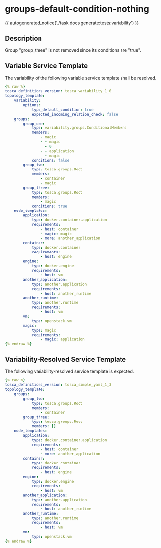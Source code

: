 # groups-default-condition-nothing

{{ autogenerated_notice('./task docs:generate:tests:variability') }}

## Description

Group "group_three" is not removed since its conditions are "true".

## Variable Service Template

The variability of the following variable service template shall be resolved.

```yaml linenums="1"
{% raw %}
tosca_definitions_version: tosca_variability_1_0
topology_template:
    variability:
        options:
            type_default_condition: true
            expected_incoming_relation_check: false
    groups:
        group_one:
            type: variability.groups.ConditionalMembers
            members:
                - magic
                - - magic
                  - 0
                - - application
                  - magic
            conditions: false
        group_two:
            type: tosca.groups.Root
            members:
                - container
                - magic
        group_three:
            type: tosca.groups.Root
            members:
                - magic
            conditions: true
    node_templates:
        application:
            type: docker.container.application
            requirements:
                - host: container
                - magic: magic
                - more: another_application
        container:
            type: docker.container
            requirements:
                - host: engine
        engine:
            type: docker.engine
            requirements:
                - host: vm
        another_application:
            type: another.application
            requirements:
                - host: another_runtime
        another_runtime:
            type: another.runtime
            requirements:
                - host: vm
        vm:
            type: openstack.vm
        magic:
            type: magic
            requirements:
                - magic: application
{% endraw %}
```




## Variability-Resolved Service Template

The following variability-resolved service template is expected.

```yaml linenums="1"
{% raw %}
tosca_definitions_version: tosca_simple_yaml_1_3
topology_template:
    groups:
        group_two:
            type: tosca.groups.Root
            members:
                - container
        group_three:
            type: tosca.groups.Root
            members: []
    node_templates:
        application:
            type: docker.container.application
            requirements:
                - host: container
                - more: another_application
        container:
            type: docker.container
            requirements:
                - host: engine
        engine:
            type: docker.engine
            requirements:
                - host: vm
        another_application:
            type: another.application
            requirements:
                - host: another_runtime
        another_runtime:
            type: another.runtime
            requirements:
                - host: vm
        vm:
            type: openstack.vm
{% endraw %}
```

